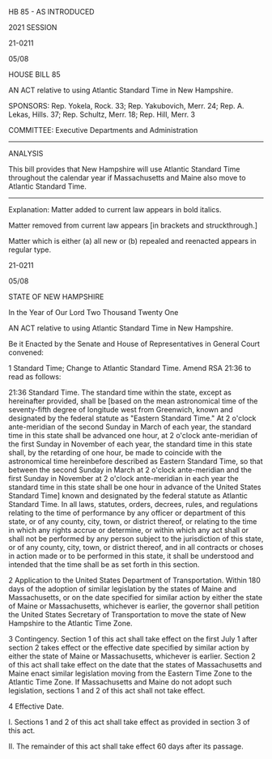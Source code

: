  HB 85 - AS INTRODUCED

 

 

2021 SESSION

 21-0211

 05/08

 

HOUSE BILL 85

 

AN ACT relative to using Atlantic Standard Time in New Hampshire.

 

SPONSORS: Rep. Yokela, Rock. 33; Rep. Yakubovich, Merr. 24; Rep. A. Lekas, Hills. 37; Rep. Schultz, Merr. 18; Rep. Hill, Merr. 3

 

COMMITTEE: Executive Departments and Administration

 

-----------------------------------------------------------------

 

ANALYSIS

 

 This bill provides that New Hampshire will use Atlantic Standard Time throughout the calendar year if Massachusetts and Maine also move to Atlantic Standard Time.

 

- - - - - - - - - - - - - - - - - - - - - - - - - - - - - - - - - - - - - - - - - - - - - - - - - - - - - - - - - - - - - - - - - - - - - - - - - - - 

 

Explanation: Matter added to current law appears in bold italics.

 Matter removed from current law appears [in brackets and struckthrough.]

 Matter which is either (a) all new or (b) repealed and reenacted appears in regular type.

 21-0211

 05/08

 

STATE OF NEW HAMPSHIRE

 

In the Year of Our Lord Two Thousand Twenty One

 

AN ACT relative to using Atlantic Standard Time in New Hampshire.

 

Be it Enacted by the Senate and House of Representatives in General Court convened:

 

 1 Standard Time; Change to Atlantic Standard Time. Amend RSA 21:36 to read as follows:

 21:36 Standard Time. The standard time within the state, except as hereinafter provided, shall be [based on the mean astronomical time of the seventy-fifth degree of longitude west from Greenwich, known and designated by the federal statute as "Eastern Standard Time." At 2 o'clock ante-meridian of the second Sunday in March of each year, the standard time in this state shall be advanced one hour, at 2 o'clock ante-meridian of the first Sunday in November of each year, the standard time in this state shall, by the retarding of one hour, be made to coincide with the astronomical time hereinbefore described as Eastern Standard Time, so that between the second Sunday in March at 2 o'clock ante-meridian and the first Sunday in November at 2 o'clock ante-meridian in each year the standard time in this state shall be one hour in advance of the United States Standard Time] known and designated by the federal statute as Atlantic Standard Time. In all laws, statutes, orders, decrees, rules, and regulations relating to the time of performance by any officer or department of this state, or of any county, city, town, or district thereof, or relating to the time in which any rights accrue or determine, or within which any act shall or shall not be performed by any person subject to the jurisdiction of this state, or of any county, city, town, or district thereof, and in all contracts or choses in action made or to be performed in this state, it shall be understood and intended that the time shall be as set forth in this section. 

 2 Application to the United States Department of Transportation. Within 180 days of the adoption of similar legislation by the states of Maine and Massachusetts, or on the date specified for similar action by either the state of Maine or Massachusetts, whichever is earlier, the governor shall petition the United States Secretary of Transportation to move the state of New Hampshire to the Atlantic Time Zone.

 3 Contingency. Section 1 of this act shall take effect on the first July 1 after section 2 takes effect or the effective date specified by similar action by either the state of Maine or Massachusetts, whichever is earlier. Section 2 of this act shall take effect on the date that the states of Massachusetts and Maine enact similar legislation moving from the Eastern Time Zone to the Atlantic Time Zone. If Massachusetts and Maine do not adopt such legislation, sections 1 and 2 of this act shall not take effect.

 4 Effective Date. 

 I. Sections 1 and 2 of this act shall take effect as provided in section 3 of this act.

 II. The remainder of this act shall take effect 60 days after its passage.

